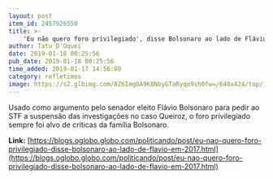 ```yaml
---
layout: post
item_id: 2457926559
title: >-
    'Eu não quero foro privilegiado', disse Bolsonaro ao lado de Flávio em 2017
author: Tatu D'Oquei
date: 2019-01-18 00:25:56
pub_date: 2019-01-18 00:25:56
time_added: 2019-01-17 14:56:00
category: refletimos
image: https://s2.glbimg.com/8Z6ImgOA9K8NbyGTaRyqo9sh0fw=/640x424/top/i.glbimg.com/og/ig/infoglobo1/f/original/2019/01/17/youtube.jpg
---
```


Usado como argumento pelo senador eleito Flávio Bolsonaro para pedir ao STF a suspensão das investigações no caso Queiroz, o foro privilegiado sempre foi alvo de críticas da família Bolsonaro.

**Link:** [https://blogs.oglobo.globo.com/politicando/post/eu-nao-quero-foro-privilegiado-disse-bolsonaro-ao-lado-de-flavio-em-2017.html](https://blogs.oglobo.globo.com/politicando/post/eu-nao-quero-foro-privilegiado-disse-bolsonaro-ao-lado-de-flavio-em-2017.html)

